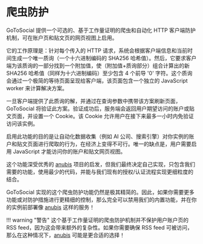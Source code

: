 # 爬虫防护

GoToSocial 提供一个可选的、基于工作量证明的爬虫和自动化 HTTP 客户端防护机制，可在账户页和贴文页的网页视图上启用。

它的工作原理是：针对每个传入的 HTTP 请求，系统会根据客户端信息和当前时间生成一个唯一质询（一个十六进制编码的 SHA256 哈希值）。然后，它要求客户端为该质询的一部分找到一个附加值，使（附加值+质询部分）组合计算出的新 SHA256 哈希值（同样为十六进制编码）至少包含 4 个前导 '0' 字符。这个质询会通过一个极简的等待页面呈现给客户端，该页面包含一个独立的 JavaScript worker 来计算解决方案。

一旦客户端提供了此质询的解，并通过在查询参数中携带该方案刷新页面，GoToSocial 将验证此方案。验证成功后，服务端会返回用户期望访问的账户或贴文页面，并设置一个 Cookie。该 Cookie 允许用户在接下来最多一小时内免验证访问该实例。

启用此功能的目的是让自动化数据收集（例如 AI 公司、搜索引擎）对你实例的账户和贴文页面进行爬取的行为，在经济上变得不可行。唯一的缺点是，用户需要启用 JavaScript 才能访问你的账户和贴文网页视图。

这个功能深受优秀的 [anubis] 项目的启发，但我们最终决定自己实现，只包含我们需要的功能，使用最少的代码，并能与我们现有的授权/认证流程实现更细粒度的结合。

GoToSocial 实现的这个爬虫防护功能仍然是极其精简的。因此，如果你需要更多功能或对防护措施进行更精细的控制，那么完全可以禁用我们的内置功能，并在你的实例前部署像 [anubis] 这样的服务！

!!! warning "警告"
    这个基于工作量证明的爬虫防护机制并不保护用户账户页的 RSS feed，因为这会带来额外的复杂性。如果你需要确保 RSS feed 可被访问，那么在这种情况下，[anubis] 可能是更合适的选择！

[anubis]: https://github.com/TecharoHQ/anubis